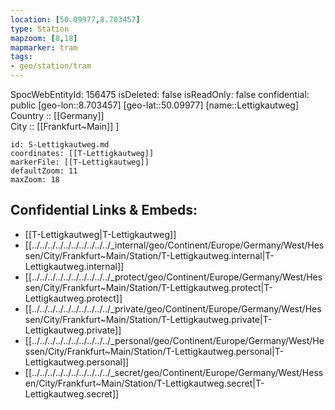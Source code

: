 ```yaml
---
location: [50.09977,8.703457] 
type: Station 
mapzoom: [8,18] 
mapmarker: tram 
tags:
- geo/station/tram 
---
```


SpocWebEntityId: 156475
isDeleted: false
isReadOnly: false
confidential: public
[geo-lon::8.703457] 
[geo-lat::50.09977] 
[name::Lettigkautweg] 
Country :: [[Germany]]  
City :: [[Frankfurt~Main]] ] 


```leaflet
id: S-Lettigkautweg.md
coordinates: [[T-Lettigkautweg]] 
markerFile: [[T-Lettigkautweg]] 
defaultZoom: 11 
maxZoom: 18
```


## Confidential Links & Embeds: 
- [[T-Lettigkautweg|T-Lettigkautweg]] 
- [[../../../../../../../../../../_internal/geo/Continent/Europe/Germany/West/Hessen/City/Frankfurt~Main/Station/T-Lettigkautweg.internal|T-Lettigkautweg.internal]] 
- [[../../../../../../../../../../_protect/geo/Continent/Europe/Germany/West/Hessen/City/Frankfurt~Main/Station/T-Lettigkautweg.protect|T-Lettigkautweg.protect]] 
- [[../../../../../../../../../../_private/geo/Continent/Europe/Germany/West/Hessen/City/Frankfurt~Main/Station/T-Lettigkautweg.private|T-Lettigkautweg.private]] 
- [[../../../../../../../../../../_personal/geo/Continent/Europe/Germany/West/Hessen/City/Frankfurt~Main/Station/T-Lettigkautweg.personal|T-Lettigkautweg.personal]] 
- [[../../../../../../../../../../_secret/geo/Continent/Europe/Germany/West/Hessen/City/Frankfurt~Main/Station/T-Lettigkautweg.secret|T-Lettigkautweg.secret]] 

